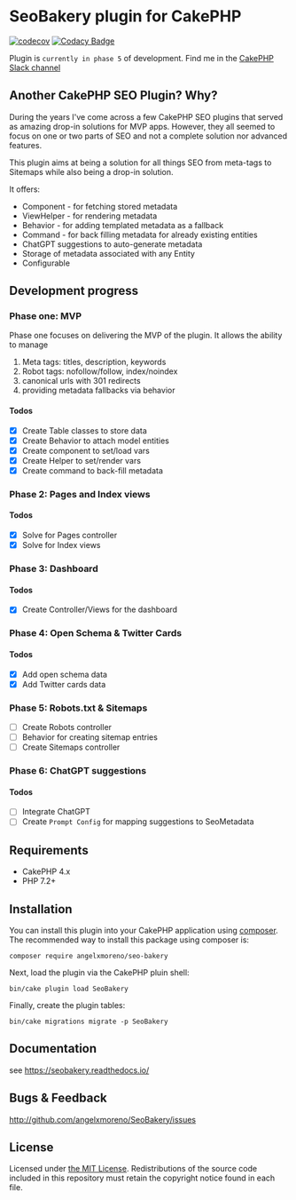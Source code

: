 # SeoBakery plugin for CakePHP
[![codecov](https://codecov.io/gh/angelxmoreno/CakePHP-Seo-Bakery/branch/main/graph/badge.svg?token=CSTUPF7TQA)](https://codecov.io/gh/angelxmoreno/CakePHP-Seo-Bakery?utm_source=gh)
[![Codacy Badge](https://app.codacy.com/project/badge/Grade/635bae4673c044299f7bd2b9f19d9f71)](https://app.codacy.com/gh/angelxmoreno/CakePHP-Seo-Bakery/dashboard?utm_source=gh&utm_medium=referral&utm_content=&utm_campaign=Badge_grade)

Plugin is `currently in phase 5` of development. Find me in the [CakePHP Slack channel](https://cakesf.slack.com/archives/D267RHJAH)

## Another CakePHP SEO Plugin? Why?
During the years I've come across a few CakePHP SEO plugins that served as amazing drop-in solutions for MVP apps. However,
they all seemed to focus on one or two parts of SEO and not a complete solution nor advanced features.

This plugin aims at being a solution for all things SEO from meta-tags to Sitemaps while also being a drop-in solution.

It offers:
- Component - for fetching stored metadata
- ViewHelper - for rendering metadata
- Behavior - for adding templated metadata as a fallback
- Command - for back filling metadata for already existing entities
- ChatGPT suggestions to auto-generate metadata
- Storage of metadata associated with any Entity
- Configurable

## Development progress
### Phase one: MVP
Phase one focuses on delivering the MVP of the plugin. It allows the ability to manage
1. Meta tags: titles, description, keywords
2. Robot tags: nofollow/follow, index/noindex
3. canonical urls with 301 redirects
4. providing metadata fallbacks via behavior
#### Todos
- [X] Create Table classes to store data
- [X] Create Behavior to attach model entities
- [X] Create component to set/load vars
- [X] Create Helper to set/render vars
- [X] Create command to back-fill metadata

### Phase 2: Pages and Index views
#### Todos
- [X] Solve for Pages controller
- [X] Solve for Index views

### Phase 3: Dashboard
#### Todos
- [X] Create Controller/Views for the dashboard

### Phase 4: Open Schema & Twitter Cards
#### Todos
- [X] Add open schema data
- [X] Add Twitter cards data

### Phase 5: Robots.txt & Sitemaps
- [ ] Create Robots controller
- [ ] Behavior for creating sitemap entries
- [ ] Create Sitemaps controller

### Phase 6: ChatGPT suggestions
#### Todos
- [ ] Integrate ChatGPT
- [ ] Create `Prompt Config` for mapping suggestions to SeoMetadata

## Requirements
- CakePHP 4.x
- PHP 7.2+

## Installation
You can install this plugin into your CakePHP application using [composer](https://getcomposer.org).
The recommended way to install this package using composer is:
```
composer require angelxmoreno/seo-bakery
```
Next, load the plugin via the CakePHP pluin shell:
```
bin/cake plugin load SeoBakery
```
Finally, create the plugin tables:
```
bin/cake migrations migrate -p SeoBakery
```
## Documentation
see https://seobakery.readthedocs.io/

## Bugs & Feedback
http://github.com/angelxmoreno/SeoBakery/issues

## License
Licensed under [the MIT License](https://opensource.org/license/mit/). Redistributions of the source code included in
this repository must retain the copyright notice found in each file.
